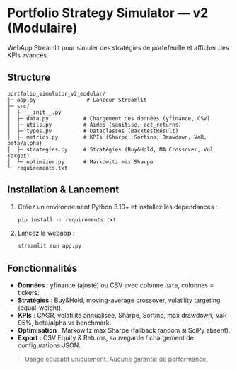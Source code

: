 
# Portfolio Strategy Simulator — v2 (Modulaire)

WebApp Streamlit pour simuler des stratégies de portefeuille et afficher des KPIs avancés.

## Structure

```
portfolio_simulator_v2_modular/
├─ app.py                # Lanceur Streamlit
├─ src/
│  ├─ __init__.py
│  ├─ data.py           # Chargement des données (yfinance, CSV)
│  ├─ utils.py          # Aides (sanitise, pct_returns)
│  ├─ types.py          # Dataclasses (BacktestResult)
│  ├─ metrics.py        # KPIs (Sharpe, Sortino, Drawdown, VaR, beta/alpha)
│  ├─ strategies.py     # Stratégies (Buy&Hold, MA Crossover, Vol Target)
│  └─ optimizer.py      # Markowitz max Sharpe
└─ requirements.txt
```

## Installation & Lancement

1. Créez un environnement Python 3.10+ et installez les dépendances :
   ```bash
   pip install -r requirements.txt
   ```

2. Lancez la webapp :
   ```bash
   streamlit run app.py
   ```

## Fonctionnalités
- **Données** : yfinance (ajusté) ou CSV avec colonne `Date`, colonnes = tickers.
- **Stratégies** : Buy&Hold, moving-average crossover, volatility targeting (equal-weight).
- **KPIs** : CAGR, volatilité annualisée, Sharpe, Sortino, max drawdown, VaR 95%, beta/alpha vs benchmark.
- **Optimisation** : Markowitz max Sharpe (fallback random si SciPy absent).
- **Export** : CSV Equity & Returns, sauvegarde / chargement de configurations JSON.

> Usage éducatif uniquement. Aucune garantie de performance.
